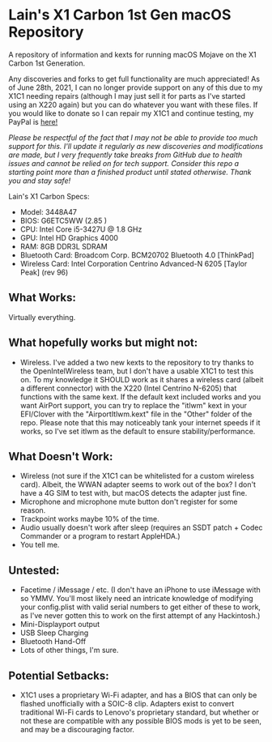 # Lain's X1 Carbon 1st Gen macOS Repository
A repository of information and kexts for running macOS Mojave on the X1 Carbon 1st Generation.

Any discoveries and forks to get full functionality are much appreciated! As of June 28th, 2021, I can no longer provide support on any of this due to my X1C1 needing repairs (although I may just sell it for parts as I've started using an X220 again) but you can do whatever you want with these files. If you would like to donate so I can repair my X1C1 and continue testing, my PayPal is [here!](https://www.paypal.com/donate/?cmd=_s-xclick&hosted_button_id=8GF4A3XS7ZHFY) 

*Please be respectful of the fact that I may not be able to provide too much support for this. I'll update it regularly as new discoveries and modifications are made, but I very frequently take breaks from GitHub due to health issues and cannot be relied on for tech support. Consider this repo a starting point more than a finished product until stated otherwise. Thank you and stay safe!*


Lain's X1 Carbon Specs:
- Model: 3448A47
- BIOS: G6ETC5WW (2.85 )
- CPU: Intel Core i5-3427U @ 1.8 GHz 
- GPU: Intel HD Graphics 4000 
- RAM: 8GB DDR3L SDRAM 
- Bluetooth Card: Broadcom Corp. BCM20702 Bluetooth 4.0 [ThinkPad]
- Wireless Card: Intel Corporation Centrino Advanced-N 6205 [Taylor Peak] (rev 96) 

## What Works:
Virtually everything.

## What hopefully works but might not:
- Wireless. I've added a two new kexts to the repository to try thanks to the OpenIntelWireless team, but I don't have a usable X1C1 to test this on. To my knowledge it SHOULD work as it shares a wireless card (albeit a different connector) with the X220 (Intel Centrino N-6205) that functions with the same kext. If the default kext included works and you want AirPort support, you can try to replace the "itlwm" kext in your EFI/Clover with the "AirportItlwm.kext" file in the "Other" folder of the repo. Please note that this may noticeably tank your internet speeds if it works, so I've set itlwm as the default to ensure stability/performance.

## What Doesn't Work:
- Wireless (not sure if the X1C1 can be whitelisted for a custom wireless card). Albeit, the WWAN adapter seems to work out of the box? I don't have a 4G SIM to test with, but macOS detects the adapter just fine.
- Microphone and microphone mute button don't register for some reason.
- Trackpoint works maybe 10% of the time.
- Audio usually doesn't work after sleep (requires an SSDT patch + Codec Commander or a program to restart AppleHDA.)
- You tell me.

## Untested:
- Facetime / iMessage / etc. (I don't have an iPhone to use iMessage with so YMMV. You'll most likely need an intricate knowledge of modifying your config.plist with valid serial numbers to get either of these to work, as I've never gotten this to work on the first attempt of any Hackintosh.)
- Mini-Displayport output
- USB Sleep Charging
- Bluetooth Hand-Off
- Lots of other things, I'm sure. 

## Potential Setbacks:
- X1C1 uses a proprietary Wi-Fi adapter, and has a BIOS that can only be flashed unofficially with a SOIC-8 clip. Adapters exist to convert traditional Wi-Fi cards to Lenovo's proprietary standard, but whether or not these are compatible with any possible BIOS mods is yet to be seen, and may be a discouraging factor.
